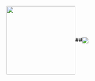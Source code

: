 
<img align="center" height="180em" src="https://github-readme-stats.vercel.app/api?username=Nevisk&show_icons=true&theme=dark&include_all_commits=true&count_private=true"/>##<img align="center" src="https://github-readme-stats.vercel.app/api/top-langs/?username=Nevisk&hide=Ruby,Shell&theme=dark"/>